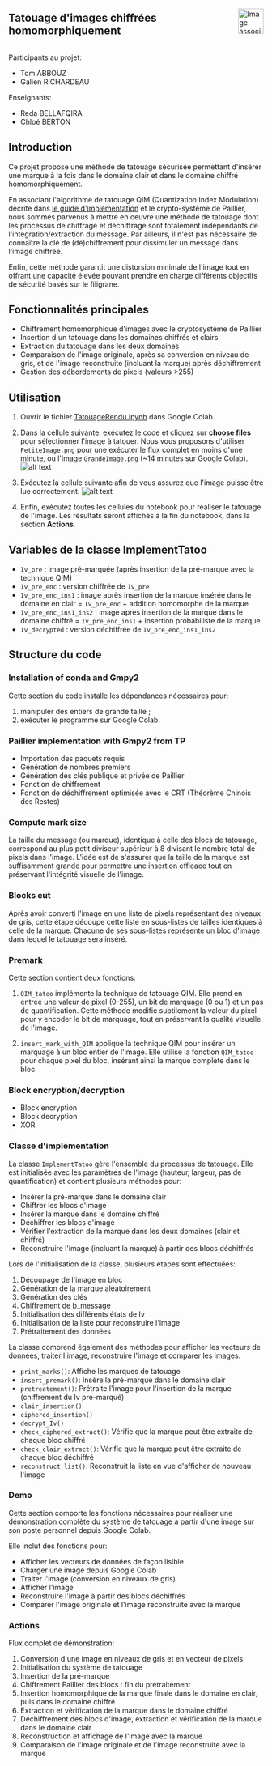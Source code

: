 <div style="display: flex; align-items: center;">
  <h2>Tatouage d'images chiffrées homomorphiquement</h2>
  <img src="images_readme/image.png" alt="Image associée" style="margin-left: 20px; height: 50px;">
</div>

Participants au projet:

- Tom ABBOUZ
- Galien RICHARDEAU

Enseignants:

- Reda BELLAFQIRA
- Chloé BERTON

## Introduction

Ce projet propose une méthode de tatouage sécurisée permettant d'insérer une marque à la fois dans le domaine clair et dans le domaine chiffré homomorphiquement.

En associant l'algorithme de tatouage QIM (Quantization Index Modulation) décrite dans [le guide d'implémentation](articles/Projet_HE_WAT_2024.pdf)
et le crypto-système de Paillier, nous sommes parvenus à mettre en oeuvre une méthode de tatouage dont les processus de chiffrage et déchiffrage sont totalement indépendants de l'intégration/extraction du message. Par ailleurs, il n'est pas nécessaire de connaître la clé de (dé)chiffrement pour dissimuler un message dans l'image chiffrée.

Enfin, cette méthode garantit une distorsion minimale de l'image tout en offrant une capacité élevée pouvant prendre en charge différents objectifs de sécurité basés sur le filigrane.

## Fonctionnalités principales

- Chiffrement homomorphique d'images avec le cryptosystème de Paillier
- Insertion d'un tatouage dans les domaines chiffrés et clairs
- Extraction du tatouage dans les deux domaines
- Comparaison de l'image originale, après sa conversion en niveau de gris, et de l'image reconstruite (incluant la marque) après déchiffrement
- Gestion des débordements de pixels (valeurs >255)

## Utilisation

1. Ouvrir le fichier [TatouageRendu.ipynb](TatouageRendu.ipynb) dans Google Colab.
2. Dans la cellule suivante, exécutez le code et cliquez sur **choose files** pour sélectionner l'image à tatouer. Nous vous proposons d'utiliser
   `PetiteImage.png` pour une exécuter le flux complet en moins d'une minute, ou l'image `GrandeImage.png` (~14 minutes sur Google Colab).
   ![alt text](images_readme/image-1.png)

3. Exécutez la cellule suivante afin de vous assurez que l'image puisse être lue correctement.
  ![alt text](images_readme/image-2.png)

4. Enfin, exécutez toutes les cellules du notebook pour réaliser le tatouage de l'image. Les résultats seront affichés à la fin du notebook, dans la section **Actions**.

## Variables de la classe ImplementTatoo

- `Iv_pre` : image pré-marquée (après insertion de la pré-marque avec la technique QIM)
- `Iv_pre_enc` : version chiffrée de `Iv_pre`
- `Iv_pre_enc_ins1` : image après insertion de la marque insérée dans le domaine en clair = `Iv_pre_enc` + addition homomorphe de la marque
- `Iv_pre_enc_ins1_ins2` : image après insertion de la marque dans le domaine chiffré = `Iv_pre_enc_ins1` + insertion probabiliste de la marque
- `Iv_decrypted` : version déchiffrée de `Iv_pre_enc_ins1_ins2`

## Structure du code

### Installation of conda and Gmpy2

Cette section du code installe les dépendances nécessaires pour:

1. manipuler des entiers de grande taille ;
2. exécuter le programme sur Google Colab.

### Paillier implementation with Gmpy2 from TP

- Importation des paquets requis
- Génération de nombres premiers
- Génération des clés publique et privée de Paillier
- Fonction de chiffrement
- Fonction de déchiffrement optimisée avec le CRT (Théorème Chinois des Restes)

### Compute mark size

La taille du message (ou marque), identique à celle des blocs de tatouage, correspond au plus petit diviseur supérieur à 8 divisant le nombre total de pixels dans l'image.
L'idée est de s'assurer que la taille de la marque est suffisamment grande pour permettre une insertion efficace tout en préservant l'intégrité visuelle de l'image.

### Blocks cut

Après avoir converti l'image en une liste de pixels représentant des niveaux de gris, cette étape découpe cette liste en sous-listes de tailles identiques à celle de la marque. Chacune de ses sous-listes représente un bloc d'image dans lequel le tatouage sera inséré.

### Premark

Cette section contient deux fonctions:

1. `QIM_tatoo` implémente la technique de tatouage QIM. Elle prend en entrée une valeur de pixel (0-255), un bit de marquage (0 ou 1) et un pas de quantification. Cette méthode modifie subtilement la valeur du pixel pour y encoder le bit de marquage, tout en préservant la qualité visuelle de l'image.

2. `insert_mark_with_QIM` applique la technique QIM pour insérer un marquage à un bloc entier de l'image. Elle utilise la fonction `QIM_tatoo` pour chaque pixel du bloc, insérant ainsi la marque complète dans le bloc.

### Block encryption/decryption

- Block encryption
- Block decryption
- XOR

### Classe d'implémentation

La classe `ImplementTatoo` gère l'ensemble du processus de tatouage. Elle est initialisée avec les paramètres de l'image (hauteur, largeur, pas de quantification) et contient plusieurs méthodes pour:

- Insérer la pré-marque dans le domaine clair
- Chiffrer les blocs d'image
- Insérer la marque dans le domaine chiffré
- Déchiffrer les blocs d'image
- Vérifier l'extraction de la marque dans les deux domaines (clair et chiffré)
- Reconstruire l'image (incluant la marque) à partir des blocs déchiffrés

Lors de l'initialisation de la classe, plusieurs étapes sont effectuées:

1. Découpage de l'image en bloc
2. Génération de la marque aléatoirement
3. Génération des clés
4. Chiffrement de b_message
5. Initialisation des différents états de Iv
6. Initialisation de la liste pour reconstruire l'image
7. Prétraitement des données

La classe comprend également des méthodes pour afficher les vecteurs de données, traiter l'image, reconstruire l'image et comparer les images.

- `print_marks()`: Affiche les marques de tatouage
- `insert_premark()`: Insère la pré-marque dans le domaine clair
- `pretreatement()`: Prétraite l'image pour l'insertion de la marque (chiffrement du Iv pre-marqué)
- `clair_insertion()`
- `ciphered_insertion()`
- `decrypt_Iv()`
- `check_ciphered_extract()`: Vérifie que la marque peut être extraite de chaque bloc chiffré
- `check_clair_extract()`: Vérifie que la marque peut être extraite de chaque bloc déchiffré
- `reconstruct_list()`: Reconstruit la liste en vue d'afficher de nouveau l'image

### Demo

Cette section comporte les fonctions nécessaires pour réaliser une démonstration complète du système de tatouage à partir d'une image sur son poste personnel depuis Google Colab.

Elle inclut des fonctions pour:

- Afficher les vecteurs de données de façon lisible
- Charger une image depuis Google Colab
- Traiter l'image (conversion en niveaux de gris)
- Afficher l'image
- Reconstruire l'image à partir des blocs déchiffrés
- Comparer l'image originale et l'image reconstruite avec la marque

### Actions

Flux complet de démonstration:

1. Conversion d'une image en niveaux de gris et en vecteur de pixels
2. Initialisation du système de tatouage
3. Insertion de la pré-marque
4. Chiffrement Paillier des blocs : fin du prétraitement
5. Insertion homomorphique de la marque finale dans le domaine en clair, puis dans le domaine chiffré
6. Extraction et vérification de la marque dans le domaine chiffré
7. Déchiffrement des blocs d'image, extraction et vérification de la marque dans le domaine clair
8. Reconstruction et affichage de l'image avec la marque
9. Comparaison de l'image originale et de l'image reconstruite avec la marque
